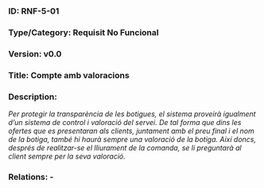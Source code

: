 ### ID: RNF-5-01
### Type/Category: Requisit No Funcional
### Version: v0.0
### Title: Compte amb valoracions
### Description:
_Per protegir la transparència de les botigues, el sistema proveirà igualment d’un sistema de control i valoració del servei. De tal forma que dins les ofertes que es presentaran als clients, juntament amb el preu final i el nom de la botiga, també hi haurà sempre una valoració de la botiga. Així doncs, després de realitzar-se el lliurament de la comanda, se li preguntarà al client sempre per la seva valoració._
### Relations: -
